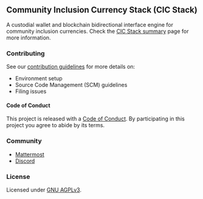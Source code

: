 ## Community Inclusion Currency Stack (CIC Stack)

A custodial wallet and blockchain bidirectional interface engine for community inclusion currencies. Check the [CIC Stack summary](https://docs.grassecon.org/software/cic_stack/) page for more information.

### Contributing

See our [contribution guidelines](https://docs.grassecon.org/community/contrib/) for more details on:

- Environment setup
- Source Code Management (SCM) guidelines
- Filing issues

#### Code of Conduct

This project is released with a [Code of Conduct](https://docs.grassecon.org/community/conduct/). By participating in this project you agree to abide by its terms.

### Community

- [Mattermost](https://chat.grassrootseconomics.net/cic/channels/dev)
- [Discord](https://discord.gg/ud32KMgH76)

### License

Licensed under [GNU AGPLv3](https://gitlab.com/grassrootseconomics/cic-internal-integration/-/blob/master/LICENSE).
